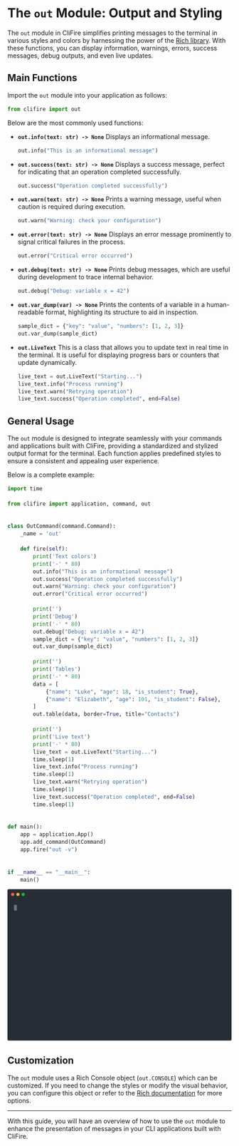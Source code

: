 # The `out` Module: Output and Styling

The `out` module in CliFire simplifies printing messages to the terminal in various styles and colors by harnessing the power of the [Rich library](https://rich.readthedocs.io/). With these functions, you can display information, warnings, errors, success messages, debug outputs, and even live updates.

## Main Functions

Import the `out` module into your application as follows:

```python
from clifire import out
```

Below are the most commonly used functions:

- **`out.info(text: str) -> None`**
  Displays an informational message.
  ```python
  out.info("This is an informational message")
  ```

- **`out.success(text: str) -> None`**
  Displays a success message, perfect for indicating that an operation completed successfully.
  ```python
  out.success("Operation completed successfully")
  ```

- **`out.warn(text: str) -> None`**
  Prints a warning message, useful when caution is required during execution.
  ```python
  out.warn("Warning: check your configuration")
  ```

- **`out.error(text: str) -> None`**
  Displays an error message prominently to signal critical failures in the process.
  ```python
  out.error("Critical error occurred")
  ```

- **`out.debug(text: str) -> None`**
  Prints debug messages, which are useful during development to trace internal behavior.
  ```python
  out.debug("Debug: variable x = 42")
  ```

- **`out.var_dump(var) -> None`**
  Prints the contents of a variable in a human-readable format, highlighting its structure to aid in inspection.
  ```python
  sample_dict = {"key": "value", "numbers": [1, 2, 3]}
  out.var_dump(sample_dict)
  ```

- **`out.LiveText`**
  This is a class that allows you to update text in real time in the terminal. It is useful for displaying progress bars or counters that update dynamically.
  ```python
  live_text = out.LiveText("Starting...")
  live_text.info("Process running")
  live_text.warn("Retrying operation")
  live_text.success("Operation completed", end=False)
  ```

## General Usage

The `out` module is designed to integrate seamlessly with your commands and applications built with CliFire, providing a standardized and stylized output format for the terminal. Each function applies predefined styles to ensure a consistent and appealing user experience.

Below is a complete example:

```python
import time

from clifire import application, command, out


class OutCommand(command.Command):
    _name = 'out'

    def fire(self):
        print('Text colors')
        print('-' * 80)
        out.info("This is an informational message")
        out.success("Operation completed successfully")
        out.warn("Warning: check your configuration")
        out.error("Critical error occurred")

        print('')
        print('Debug')
        print('-' * 80)
        out.debug("Debug: variable x = 42")
        sample_dict = {"key": "value", "numbers": [1, 2, 3]}
        out.var_dump(sample_dict)

        print('')
        print('Tables')
        print('-' * 80)
        data = [
            {"name": "Luke", "age": 18, "is_student": True},
            {"name": "Elizabeth", "age": 101, "is_student": False},
        ]
        out.table(data, border=True, title="Contacts")

        print('')
        print('Live text')
        print('-' * 80)
        live_text = out.LiveText("Starting...")
        time.sleep(1)
        live_text.info("Process running")
        time.sleep(1)
        live_text.warn("Retrying operation")
        time.sleep(1)
        live_text.success("Operation completed", end=False)
        time.sleep(1)


def main():
    app = application.App()
    app.add_command(OutCommand)
    app.fire("out -v")


if __name__ == "__main__":
    main()
```

![Sample_Out](../../assets/records/sample_out.svg)

## Customization

The `out` module uses a Rich Console object (`out.CONSOLE`) which can be customized. If you need to change the styles or modify the visual behavior, you can configure this object or refer to the [Rich documentation](https://rich.readthedocs.io/) for more options.

---

With this guide, you will have an overview of how to use the `out` module to enhance the presentation of messages in your CLI applications built with CliFire.
